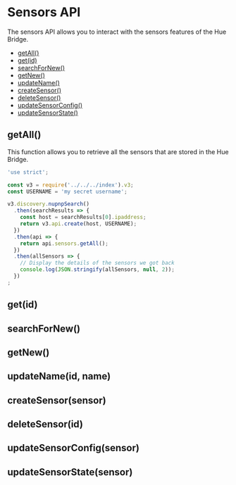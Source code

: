 # Sensors API

The sensors API allows you to interact with the sensors features of the Hue Bridge.


* [getAll()]()
* [get(id)]()
* [searchForNew()]()
* [getNew()]()
* [updateName()]()
* [createSensor()]()
* [deleteSensor()]()
* [updateSensorConfig()]()
* [updateSensorState()]()


## getAll()
This function allows you to retrieve all the sensors that are stored in the Hue Bridge.

```js
'use strict';

const v3 = require('../../../index').v3;
const USERNAME = 'my secret username';

v3.discovery.nupnpSearch()
  .then(searchResults => {
    const host = searchResults[0].ipaddress;
    return v3.api.create(host, USERNAME);
  })
  .then(api => {
    return api.sensors.getAll();
  })
  .then(allSensors => {
    // Display the details of the sensors we got back
    console.log(JSON.stringify(allSensors, null, 2));
  })
;
```


## get(id)


## searchForNew()


## getNew()


## updateName(id, name)


## createSensor(sensor)


## deleteSensor(id)


## updateSensorConfig(sensor)


## updateSensorState(sensor)

